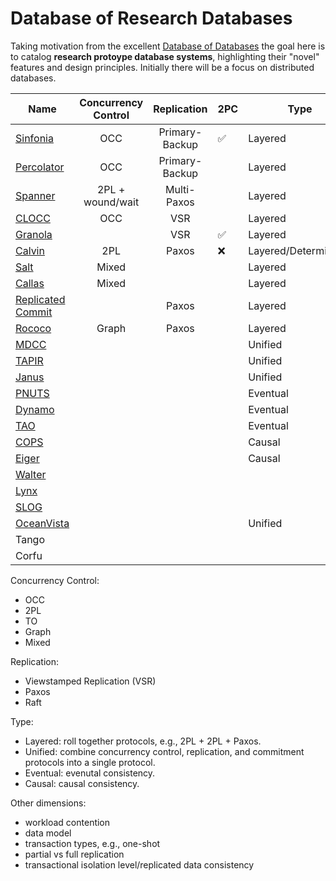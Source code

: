 # Database of Research Databases

Taking motivation from the excellent [Database of Databases](https://dbdb.io/) the goal here is to catalog **research protoype database systems**, highlighting their "novel" features and design principles.
Initially there will be a focus on distributed databases.

| Name                                                               | Concurrency Control  | Replication      | 2PC   | Type                  |
| -----------                                                        | :------------------: | :--------------: | ----- | ----------            |
| [Sinfonia](https://github.com/jackwaudby/dbordb/blob/main/summaries/sinfonia.md)                                                          | OCC                  | Primary-Backup   | ✅    | Layered               |]
| [Percolator](https://github.com/jackwaudby/dbordb/blob/main/summaries/percolator.md)                                                         | OCC                  | Primary-Backup   |       | Layered               |
| [Spanner](https://github.com/jackwaudby/dbordb/blob/main/summaries/spanner.md)                                                           | 2PL + wound/wait     | Multi-Paxos      |       | Layered               |
| [CLOCC](https://github.com/jackwaudby/dbordb/blob/main/summaries/clocc.md)   | OCC                  | VSR              |       | Layered               |
| [Granola](https://github.com/jackwaudby/dbordb/blob/main/summaries/granola.md)                                                       |                      | VSR              | ✅    | Layered               |
| [Calvin](https://github.com/jackwaudby/dbordb/blob/main/summaries/calvin.md) | 2PL                  | Paxos            | ❌    | Layered/Deterministic |
| [Salt](https://github.com/jackwaudby/dbordb/blob/main/summaries/salt.md)                                                             | Mixed                |                  |       | Layered               |
| [Callas](https://github.com/jackwaudby/dbordb/blob/main/summaries/callas.md)                                                               | Mixed                |                  |       | Layered               |
| [Replicated Commit](https://github.com/jackwaudby/dbordb/blob/main/summaries/rep_commit.md)                                                    |                      | Paxos            |       | Layered               |
| [Rococo](https://github.com/jackwaudby/dbordb/blob/main/summaries/rococo.md)                                                               | Graph                | Paxos            |       | Layered               |
| [MDCC](https://github.com/jackwaudby/dbordb/blob/main/summaries/mdcc.md)                                                                 |                      |                  |       | Unified               |
| [TAPIR](https://github.com/jackwaudby/dbordb/blob/main/summaries/tapir.md)                                                                |                      |                  |       | Unified               |
| [Janus](https://github.com/jackwaudby/dbordb/blob/main/summaries/janus.md)   |                      |                  |       | Unified               |
| [PNUTS](https://github.com/jackwaudby/dbordb/blob/main/summaries/pnuts.md)                                                              |                      |                  |       | Eventual              |
| [Dynamo](https://github.com/jackwaudby/dbordb/blob/main/summaries/dynamo.md)                                                              |                      |                  |       | Eventual              |
| [TAO](https://github.com/jackwaudby/dbordb/blob/main/summaries/tao.md)                                                                 |                      |                  |       | Eventual              |
| [COPS](https://github.com/jackwaudby/dbordb/blob/main/summaries/cops.md)                                                               |                      |                  |       | Causal                |
| [Eiger](https://github.com/jackwaudby/dbordb/blob/main/summaries/eiger.md)                                                               |                      |                  |       | Causal                |
| [Walter](https://github.com/jackwaudby/dbordb/blob/main/summaries/walter.md)                                                              |                      |                  |       |                       |
| [Lynx](https://github.com/jackwaudby/dbordb/blob/main/summaries/lynx.md)                                                                |                      |                  |       |                       |
| [SLOG](https://github.com/jackwaudby/dbordb/blob/main/summaries/slog.md)                                                                |                      |                  |       |                       |
| [OceanVista](https://github.com/jackwaudby/dbordb/blob/main/summaries/oceanvista.md)                                                          |                      |                  |       | Unified               |
| Tango |||||
| Corfu |||||

Concurrency Control:
+ OCC
+ 2PL
+ TO
+ Graph
+ Mixed

Replication:
+ Viewstamped Replication (VSR)
+ Paxos
+ Raft

Type:
+ Layered: roll together protocols, e.g., 2PL + 2PL + Paxos.
+ Unified: combine concurrency control, replication, and commitment protocols into a single protocol.
+ Eventual: evenutal consistency.
+ Causal: causal consistency.

Other dimensions:
+ workload contention
+ data model
+ transaction types, e.g., one-shot
+ partial vs full replication
+ transactional isolation level/replicated data consistency
